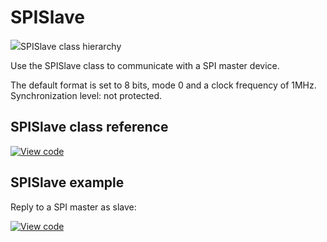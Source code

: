 # SPISlave

<span class="images">![](https://os.mbed.com/docs/mbed-os/6.0.0-preview/mbed-os-api-doxy/classmbed_1_1_s_p_i_slave.png)<span>SPISlave class hierarchy</span></span>

Use the SPISlave class to communicate with a SPI master device.

The default format is set to 8 bits, mode 0 and a clock frequency of 1MHz. Synchronization level: not protected.

## SPISlave class reference

[![View code](https://www.mbed.com/embed/?type=library)](https://os.mbed.com/docs/mbed-os/6.0.0-preview/mbed-os-api-doxy/classmbed_1_1_s_p_i_slave.html)

## SPISlave example

Reply to a SPI master as slave:

[![View code](https://www.mbed.com/embed/?url=https://github.com/ARMmbed/mbed-os-examples-docs_only/blob/master/APIs_Drivers/SPISlave)](https://github.com/ARMmbed/mbed-os-examples-docs_only/blob/master/APIs_Drivers/SPISlave/main.cpp)
